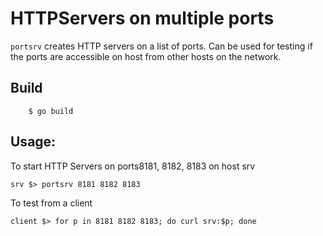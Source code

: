 # HTTPServers on multiple ports

`portsrv` creates HTTP servers on a list of ports.
Can be used for testing if the ports are accessible on host from other hosts on the
network.

## Build
```
    $ go build 
```
## Usage:

To start HTTP Servers on ports8181, 8182, 8183 on host srv

```
srv $> portsrv 8181 8182 8183

```

To test from a client

```
client $> for p in 8181 8182 8183; do curl srv:$p; done
```
